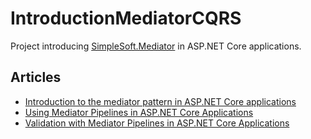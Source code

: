 # IntroductionMediatorCQRS

Project introducing [SimpleSoft.Mediator](https://github.com/simplesoft-pt/Mediator) in ASP.NET Core applications.

## Articles

* [Introduction to the mediator pattern in ASP.NET Core applications](https://medium.com/swlh/mediator-pattern-in-asp-net-core-applications-109b4231c0f8)
* [Using Mediator Pipelines in ASP.NET Core Applications](https://joaoprsimoes.medium.com/mediator-pattern-in-asp-net-core-applications-pipelines-ec0926e71bc8)
* [Validation with Mediator Pipelines in ASP.NET Core Applications](https://joaoprsimoes.medium.com/validation-with-mediator-pipelines-in-asp-net-core-applications-7878a56ec604)

